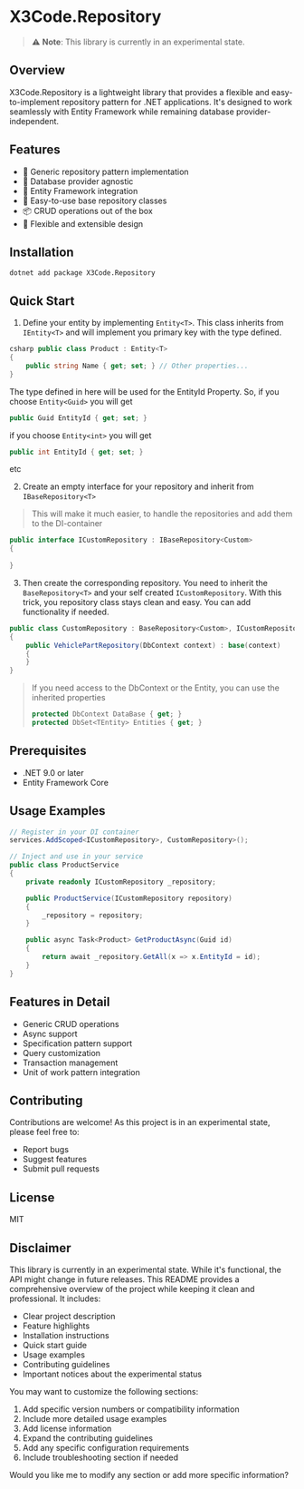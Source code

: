 # X3Code.Repository

> ⚠️ **Note**: This library is currently in an experimental state.

## Overview
X3Code.Repository is a lightweight library that provides a flexible and easy-to-implement repository pattern for .NET applications. It's designed to work seamlessly with Entity Framework while remaining database provider-independent.

## Features
- 🎯 Generic repository pattern implementation
- 🔌 Database provider agnostic
- 🤝 Entity Framework integration
- 🧱 Easy-to-use base repository classes
- 📦 CRUD operations out of the box
- 🎨 Flexible and extensible design

## Installation
```shell
dotnet add package X3Code.Repository
```

## Quick Start
1. Define your entity by implementing `Entity<T>`. This class inherits from `IEntity<T>` and will implement you primary key with the type defined.
```csharp
csharp public class Product : Entity<T> 
{
    public string Name { get; set; } // Other properties... 
}
```
The type defined in here will be used for the EntityId Property. So, if you choose `Entity<Guid>` you will get
```csharp
public Guid EntityId { get; set; }
```
if you choose `Entity<int>` you will get
```csharp
public int EntityId { get; set; }
```
etc

2. Create an empty interface for your repository and inherit from `IBaseRepository<T>`
> This will make it much easier, to handle the repositories and add them to the DI-container
```csharp
public interface ICustomRepository : IBaseRepository<Custom>
{
    
}
```

3. Then create the corresponding repository. You need to inherit the `BaseRepository<T>` and your self created `ICustomRepository`. With this trick, you repository class stays clean and easy. You can add functionality if needed.
```csharp
public class CustomRepository : BaseRepository<Custom>, ICustomRepository
{
    public VehiclePartRepository(DbContext context) : base(context)
    {
    }
}
```
> If you need access to the DbContext or the Entity, you can use the inherited properties
> ```csharp
> protected DbContext DataBase { get; }    
> protected DbSet<TEntity> Entities { get; }
> ```

## Prerequisites
- .NET 9.0 or later
- Entity Framework Core

## Usage Examples
```csharp
// Register in your DI container
services.AddScoped<ICustomRepository>, CustomRepository>();
```
```csharp
// Inject and use in your service
public class ProductService
{
    private readonly ICustomRepository _repository;

    public ProductService(ICustomRepository repository)
    {
        _repository = repository;
    }

    public async Task<Product> GetProductAsync(Guid id)
    {
        return await _repository.GetAll(x => x.EntityId = id);
    }
}
```
## Features in Detail
- Generic CRUD operations
- Async support
- Specification pattern support
- Query customization
- Transaction management
- Unit of work pattern integration

## Contributing
Contributions are welcome! As this project is in an experimental state, please feel free to:
- Report bugs
- Suggest features
- Submit pull requests

## License
MIT
## Disclaimer
This library is currently in an experimental state. While it's functional, the API might change in future releases.
This README provides a comprehensive overview of the project while keeping it clean and professional. It includes:
- Clear project description
- Feature highlights
- Installation instructions
- Quick start guide
- Usage examples
- Contributing guidelines
- Important notices about the experimental status

You may want to customize the following sections:
1. Add specific version numbers or compatibility information
2. Include more detailed usage examples
3. Add license information
4. Expand the contributing guidelines
5. Add any specific configuration requirements
6. Include troubleshooting section if needed

Would you like me to modify any section or add more specific information?